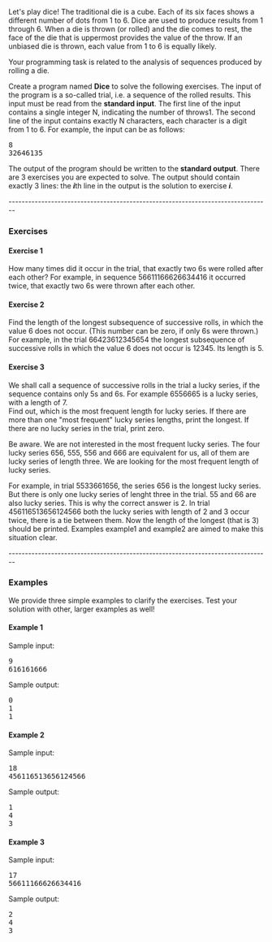  <div class="description user_content student-version"><p>Let's play dice! The traditional die is a cube. Each of its six faces shows a different number of dots from 1 to 6. Dice are used to produce results from 1 through 6. When a die is thrown (or rolled) and the die comes to rest, the face of the die that is uppermost provides the value of the throw. If an unbiased die is thrown, each value from 1 to 6 is equally likely.</p>
<p>Your programming task is related to the analysis of sequences produced by rolling a die.</p>
<p>Create a program named<span> </span><span><strong>Dice</strong></span><span> </span>to solve the following exercises. The input of the program is a so-called trial, i.e. a sequence of the rolled results. This input must be read from the<span> </span><strong><span>standard input</span></strong>. The first line of the input contains a single integer N, indicating the number of throws<span>1<N<1000000</span>. The second line of the input contains exactly N characters, each character is a digit from 1 to 6. For example, the input can be as follows:</p>
<pre>8<br>32646135</pre>
<p>The output of the program should be written to the<span> </span><strong><span>standard output</span></strong>. There are 3 exercises you are expected to solve. The output should contain exactly 3 lines: the<span> </span><strong><em>i</em></strong>th line in the output is the solution to exercise<span> </span><strong><em>i</em></strong><span>.</span></p>
<p>--------------------------------------------------------------------------------</p>
<h3>Exercises</h3>
<h4><span>Exercise 1</span></h4>
<p>How many times did it occur in the trial, that exactly two 6s were rolled after each other? For example, in sequence 5<span>66</span>111<span>666</span>2<span>66</span>3441<span>6</span><span> </span>it occurred twice, that exactly two 6s were thrown after each other.</p>
<h4><span>Exercise 2</span></h4>
<p>Find the length of the longest subsequence of successive rolls, in which the value 6 does not occur. (This number can be zero, if only 6s were thrown.) For example, in the trial 66<span>423</span>6<span>12345</span>6<span>54</span><span> </span>the longest subsequence of successive rolls in which the value 6 does not occur is 12345. Its length is 5. </p>
<h4><span>Exercise 3</span></h4>
<p>We shall call a sequence of successive rolls in the trial a<span> </span><span>lucky series</span>, if the sequence contains only 5s and 6s. For example 6556665 is a lucky series, with a length of 7.<br>Find out, which is the<span> </span><span>most frequent length</span><span> </span>for lucky series. If there are more than one "most frequent" lucky series lengths, print the longest. If there are no lucky series in the trial, print zero.</p>
<p>Be aware. We are not interested in the most frequent lucky series. The four lucky series 656, 555, 556 and 666 are equivalent for us, all of them are lucky series of length three. We are looking for the most frequent length of lucky series.</p>
<p>For example, in trial<span> </span><span>55</span>33<span>66</span>1<span>656</span>, the series 656 is the longest lucky series. But there is only one lucky series of lenght three in the trial. 55 and 66 are also lucky series. This is why the correct answer is 2. In trial 4<span>56</span>11<span>65</span>13<span>656</span>124<span>566</span><span> </span>both the lucky series with length of 2 and 3 occur twice, there is a tie between them. Now the length of the longest (that is 3) should be printed. Examples example1 and example2 are aimed to make this situation clear.<span></span> </p>
<p>--------------------------------------------------------------------------------</p>
<h3>Examples</h3>
<p>We provide three simple examples to clarify the exercises. Test your solution with other, larger examples as well!</p>
<h4><span>Example 1</span></h4>
<p>Sample input:</p>
<pre>9<br>616161666</pre>
<p>Sample output:</p>
<pre>0<br>1<br>1</pre>
<h4><span>Example 2</span></h4>
<p>Sample input:</p>
<pre>18<br>456116513656124566</pre>
<p>Sample output:</p>
<pre>1<br>4<br>3</pre>
<h4><span>Example 3</span></h4>
<p>Sample input:</p>
<pre>17<br>56611166626634416</pre>
<p>Sample output:</p>
<pre>2<br>4<br>3</pre></div>

